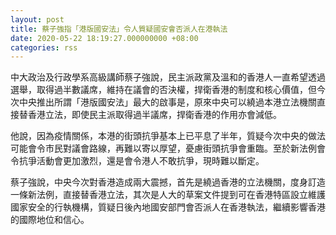 ```yaml
---
layout: post
title: 蔡子強指「港版國安法」令人質疑國安會否派人在港執法
date: 2020-05-22 18:19:27.000000000 +08:00
categories: rss
---
```


中大政治及行政學系高級講師蔡子強說，民主派政黨及溫和的香港人一直希望透過選舉，取得過半數議席，維持在議會的否決權，捍衛香港的制度和核心價值，但今次中央推出所謂「港版國安法」最大的啟事是，原來中央可以繞過本港立法機關直接替香港立法，即使民主派取得過半議席，捍衛香港的作用亦會減低。

他說，因為疫情關係，本港的街頭抗爭基本上已平息了半年，質疑今次中央的做法可能會令市民對議會路線，再難以寄以厚望，憂慮街頭抗爭會重臨。至於新法例會令抗爭活動會更加激烈，還是會令港人不敢抗爭，現時難以斷定。

蔡子強說，中央今次對香港造成兩大震撼，首先是繞過香港的立法機關，度身訂造一條新法例，直接替香港立法，其次是人大的草案文件提到可在香港特區設立維護國家安全的行執機構，質疑日後內地國安部門會否派人在香港執法，繼續影響香港的國際地位和信心。
